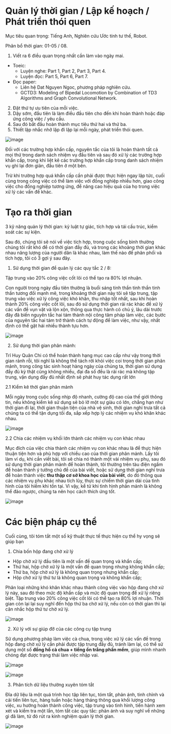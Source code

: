 # Quản lý thời gian / Lập kế hoạch / Phát triển thói quen

Mục tiêu quan trọng: Tiếng Anh, Nghiên cứu Ước tính tư thế, Robot.

Phân bổ thời gian: 01-05 / 08.

1. Viết ra 6 điều quan trọng nhất cần làm vào ngày mai.
  - Toeic:
    - Luyện nghe: Part 1, Part 2, Part 3, Part 4.
    - Luyện đọc: Part 5, Part 6, Part 7.
  - Đọc paper:
    - Liên hệ Dat Nguyen Ngoc, phương pháp nghiên cứu.
    - GCTD3: Modeling of Bipedal Locomotion by Combination of TD3 Algorithms and Graph Convolutional Network.
2. Đặt thứ tự ưu tiên của mỗi việc.
3. Dậy sớm, đầu tiên là làm điều đầu tiên cho đến khi hoàn thành hoặc đáp ứng công việc / yêu cầu.
4. Sau đó bắt đầu hoàn thành mục tiêu thứ hai và thứ ba.
5. Thiết lập nhắc nhở lặp đi lặp lại mỗi ngày, phát triển thói quen.

![image](https://user-images.githubusercontent.com/99313947/182065618-cb43a63e-98b5-4846-83b6-9ce761c7d8fc.png)

Đối với các trường hợp khẩn cấp, nguyên tắc của tôi là hoàn thành tất cả mọi thứ trong danh sách nhiệm vụ đầu tiên và sau đó xử lý các trường hợp khẩn cấp, trong khi liệt kê các trường hợp khẩn cấp trong danh sách nhiệm vụ ghi lại đơn giản, đầu tiên ở một bên.

Trừ khi trường hợp quá khẩn cấp cần phải được thực hiện ngay lập tức, cuối cùng trong công việc có thể làm việc với đồng nghiệp nhiều hơn, giao công việc cho đồng nghiệp tương ứng, để nâng cao hiệu quả của họ trong việc xử lý các vấn đề khác.

# Tạo ra thời gian

3 kỹ năng quản lý thời gian: kỷ luật tự giác, tích hợp và tái cấu trúc, kiểm soát các sự kiện.

Sau đó, chúng tôi sẽ nói về việc tích hợp, trong cuộc sống bình thường chúng tôi rất khó để có thời gian đầy đủ, và trong các khoảng thời gian khác nhau năng lượng của người dân là khác nhau, làm thế nào để phân phối và tích hợp, tôi có 3 gợi ý sau đây.

1. Sử dụng thời gian để quản lý các quy tắc 2 / 8:

Tập trung vào 20% công việc cốt lõi có thể tạo ra 80% lợi nhuận.

Con người trong ngày đầu tiên thường là buổi sáng tinh thần tinh thần tinh thần tương đối mạnh mẽ, trong khoảng thời gian này tôi sẽ tập trung, tập trung vào việc xử lý công việc khó khăn, thu nhập tốt nhất, sau khi hoàn thành 20% công việc cốt lõi, sau đó sử dụng thời gian rải rác khác để xử lý các vấn đề vụn vặt và lộn xộn, thông qua thực hành có chủ ý, lâu dài trước đây đã biến nguyên tắc hai tám thành nội công tâm pháp làm việc, các bước của nguyên tắc hai tám trở thành cách tự động để làm việc, như vậy, nhất định có thể gặt hái nhiều thành tựu hơn.

![image](https://user-images.githubusercontent.com/99313947/182067036-922f06e6-c2ff-4a4e-9d2f-8e19c1f51cb6.png)

2. Sử dụng thời gian phân mảnh:

Trĩ Huy Quân Chi có thể hoàn thành hạng mục cao cấp như vậy trong thời gian rảnh rỗi, tôi nghĩ là không thể tách rời khỏi việc coi trọng thời gian phân mảnh, trong công tác sinh hoạt hàng ngày của chúng ta, thời gian sử dụng đầy đủ kỳ thật cũng không nhiều, đại đa số đều là rải rác mà không tập trung, vận dụng đầy đủ nhất định sẽ phát huy tác dụng rất lớn 

2.1 Kiểm kê thời gian phân mảnh

Mỗi ngày trong cuộc sống nhịp độ nhanh, cường độ cao của thế giới thông tin, nếu không kiểm kê sử dụng sẽ bỏ lỡ một sự giàu có lớn, chẳng hạn như thời gian đi lại, thời gian thuận tiện của nhà vệ sinh, thời gian nghỉ trưa tất cả chúng ta có thể tận dụng tối đa, sắp xếp hợp lý các nhiệm vụ khó khăn khác nhau.

![image](https://user-images.githubusercontent.com/99313947/182067300-9a6a5142-af01-4e51-b115-587bae021516.png)

2.2 Chia các nhiệm vụ khối lớn thành các nhiệm vụ con khác nhau

Mục đích của việc chia thành các nhiệm vụ con khác nhau là để thực hiện thuận tiện hơn và phù hợp với chiều cao của thời gian phân mảnh. Lấy tôi làm ví dụ, khi cần viết bài, tôi sẽ chia nó thành một vài nhiệm vụ phụ, sau đó sử dụng thời gian phân mảnh để hoàn thành, tôi thường trên tàu điện ngầm để hoàn thành ý tưởng chủ đề của bài viết, hoặc sử dụng thời gian nghỉ trưa để hoàn thành việc **thu thập cơ sở khoa học của bài viết**, do đó thông qua các nhiệm vụ phụ khác nhau tích lũy, thực sự chiếm thời gian dài của tình hình của tôi hiếm khi tồn tại. Vì vậy, kể từ khi tình hình phân mảnh là không thể đảo ngược, chúng ta nên học cách thích ứng tốt.

![image](https://user-images.githubusercontent.com/99313947/182067470-e1f7418c-fe7b-4c8c-a46c-a3904612cfbc.png)

# Các biện pháp cụ thể 

Cuối cùng, tôi tóm tắt một số kỹ thuật thực tế thực hiện cụ thể hy vọng sẽ giúp bạn

1. Chia bốn hộp đang chờ xử lý

- Hộp chờ xử lý đầu tiên là một vấn đề quan trọng và khẩn cấp;
- Thứ hai, hộp chờ xử lý là một vấn đề quan trọng nhưng không khẩn cấp;
- Thứ ba, hộp chờ xử lý là không quan trọng nhưng khẩn cấp;
- Hộp chờ xử lý thứ tư là không quan trọng và không khẩn cấp;

Phân loại những khó khăn khác nhau thành công việc vào hộp đang chờ xử lý này, sau đó theo mức độ khẩn cấp và mức độ quan trọng để xử lý riêng biệt. Tập trung vào 20% công việc cốt lõi có thể tạo ra 80% lợi nhuận. Thời gian còn lại lại suy nghĩ đến hộp thứ ba chờ xử lý, nếu còn có thời gian thì lại cân nhắc hộp thứ tư chờ xử lý.

![image](https://user-images.githubusercontent.com/99313947/182067854-aeeb114b-4c60-48fc-b82c-8fea36e5b4eb.png)

2. Xử lý với sự giúp đỡ của các công cụ tập trung

Sử dụng phương pháp làm việc cà chua, trong việc xử lý các vấn đề trong hộp đang chờ xử lý cần phải được tập trung đầy đủ, tránh làm lại, có thể sử dụng một số **đồng hồ cà chua + tiếng ồn trắng phần mềm**, giúp mình nhanh chóng đạt được trạng thái làm việc nhập vai.

![image](https://user-images.githubusercontent.com/99313947/182068034-4ecf144a-a924-4910-a0e0-9774867c410a.png)

![image](https://user-images.githubusercontent.com/99313947/182068055-04f4f30b-107f-4ef3-b258-8bef5bc513c9.png)

3. Phân tích dữ liệu thường xuyên tóm tắt

Đĩa dữ liệu là một quá trình học tập liên tục, tóm tắt, phản ánh, tinh chỉnh và cải tiến liên tục, hàng tuần hoặc hàng tháng thông qua khối lượng công việc, xu hướng hoàn thành công việc, tập trung vào tình hình, tiến hành xem xét và kiểm tra một lần, tóm tắt các quy tắc: phản ánh và suy nghĩ về những gì đã làm, từ đó rút ra kinh nghiệm quản lý thời gian.

![image](https://user-images.githubusercontent.com/99313947/182068215-49710c32-0e63-4f6b-99a9-5a01087bb529.png)

